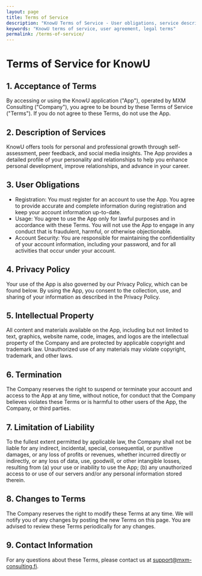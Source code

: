 ```yaml
---
layout: page
title: Terms of Service
description: "KnowU Terms of Service - User obligations, service description, and legal terms for using our personality assessment and personal growth platform."
keywords: "KnowU terms of service, user agreement, legal terms"
permalink: /terms-of-service/
---
```


# Terms of Service for KnowU

## 1. Acceptance of Terms
By accessing or using the KnowU application ("App"), operated by MXM Consulting ("Company"), you agree to be bound by these Terms of Service ("Terms"). If you do not agree to these Terms, do not use the App.

## 2. Description of Services
KnowU offers tools for personal and professional growth through self-assessment, peer feedback, and social media insights. The App provides a detailed profile of your personality and relationships to help you enhance personal development, improve relationships, and advance in your career.

## 3. User Obligations
* Registration: You must register for an account to use the App. You agree to provide accurate and complete information during registration and keep your account information up-to-date.
* Usage: You agree to use the App only for lawful purposes and in accordance with these Terms. You will not use the App to engage in any conduct that is fraudulent, harmful, or otherwise objectionable.
* Account Security: You are responsible for maintaining the confidentiality of your account information, including your password, and for all activities that occur under your account.

## 4. Privacy Policy
Your use of the App is also governed by our Privacy Policy, which can be found below. By using the App, you consent to the collection, use, and sharing of your information as described in the Privacy Policy.

## 5. Intellectual Property
All content and materials available on the App, including but not limited to text, graphics, website name, code, images, and logos are the intellectual property of the Company and are protected by applicable copyright and trademark law. Unauthorized use of any materials may violate copyright, trademark, and other laws.

## 6. Termination
The Company reserves the right to suspend or terminate your account and access to the App at any time, without notice, for conduct that the Company believes violates these Terms or is harmful to other users of the App, the Company, or third parties.

## 7. Limitation of Liability
To the fullest extent permitted by applicable law, the Company shall not be liable for any indirect, incidental, special, consequential, or punitive damages, or any loss of profits or revenues, whether incurred directly or indirectly, or any loss of data, use, goodwill, or other intangible losses, resulting from (a) your use or inability to use the App; (b) any unauthorized access to or use of our servers and/or any personal information stored therein.

## 8. Changes to Terms
The Company reserves the right to modify these Terms at any time. We will notify you of any changes by posting the new Terms on this page. You are advised to review these Terms periodically for any changes.

## 9. Contact Information
For any questions about these Terms, please contact us at support@mxm-consulting.fi.
